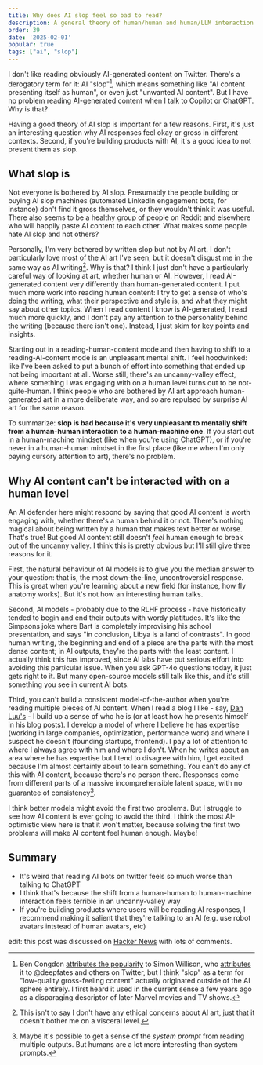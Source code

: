 ```yaml
---
title: Why does AI slop feel so bad to read?
description: A general theory of human/human and human/LLM interaction
order: 39
date: '2025-02-01'
popular: true
tags: ["ai", "slop"]
---
```


I don't like reading obviously AI-generated content on Twitter. There's a derogatory term for it: AI "slop"[^1], which means something like "AI content presenting itself as human", or even just "unwanted AI content". But I have no problem reading AI-generated content when I talk to Copilot or ChatGPT. Why is that?

Having a good theory of AI slop is important for a few reasons. First, it's just an interesting question why AI responses feel okay or gross in different contexts. Second, if you're building products with AI, it's a good idea to not present them as slop.

## What slop is

Not everyone is bothered by AI slop. Presumably the people building or buying AI slop machines (automated LinkedIn engagement bots, for instance) don't find it gross themselves, or they wouldn't think it was useful. There also seems to be a healthy group of people on Reddit and elsewhere who will happily paste AI content to each other. What makes some people hate AI slop and not others?

Personally, I'm very bothered by written slop but not by AI art. I don't particularly love most of the AI art I've seen, but it doesn't disgust me in the same way as AI writing[^2]. Why is that? I think I just don't have a particularly careful way of looking at art, whether human or AI. However, I read AI-generated content very differently than human-generated content. I put much more work into reading human content: I try to get a sense of who's doing the writing, what their perspective and style is, and what they might say about other topics. When I read content I know is AI-generated, I read much more quickly, and I don't pay any attention to the personality behind the writing (because there isn't one). Instead, I just skim for key points and insights.

Starting out in a reading-human-content mode and then having to shift to a reading-AI-content mode is an unpleasant mental shift. I feel hoodwinked: like I've been asked to put a bunch of effort into something that ended up not being important at all. Worse still, there's an uncanny-valley effect, where something I was engaging with on a human level turns out to be not-quite-human. I think people who are bothered by AI art approach human-generated art in a more deliberate way, and so are repulsed by surprise AI art for the same reason.

To summarize: **slop is bad because it's very unpleasant to mentally shift from a human-human interaction to a human-machine one**. If you start out in a human-machine mindset (like when you're using ChatGPT), or if you're never in a human-human mindset in the first place (like me when I'm only paying cursory attention to art), there's no problem.

## Why AI content can't be interacted with on a human level

An AI defender here might respond by saying that good AI content is worth engaging with, whether there's a human behind it or not. There's nothing magical about being written by a human that makes text better or worse. That's true! But good AI content still doesn't _feel_ human enough to break out of the uncanny valley. I think this is pretty obvious but I'll still give three reasons for it.

First, the natural behaviour of AI models is to give you the median answer to your question: that is, the most down-the-line, uncontroversial response. This is great when you're learning about a new field (for instance, how fly anatomy works). But it's not how an interesting human talks.

Second, AI models - probably due to the RLHF process - have historically tended to begin and end their outputs with wordy platitudes. It's like the Simpsons joke where Bart is completely improvising his school presentation, and says "in conclusion, Libya is a land of contrasts". In good human writing, the beginning and end of a piece are the parts with the most dense content; in AI outputs, they're the parts with the least content. I actually think this has improved, since AI labs have put serious effort into avoiding this particular issue. When you ask GPT-4o questions today, it just gets right to it. But many open-source models still talk like this, and it's still something you see in current AI bots.

Third, you can't build a consistent model-of-the-author when you're reading multiple pieces of AI content. When I read a blog I like - say, [Dan Luu's](https://danluu.com/) - I build up a sense of who he is (or at least how he presents himself in his blog posts). I develop a model of where I believe he has expertise (working in large companies, optimization, performance work) and where I suspect he doesn't (founding startups, frontend). I pay a lot of attention to where I always agree with him and where I don't. When he writes about an area where he has expertise but I tend to disagree with him, I get excited because I'm almost certainly about to learn something. You can't do any of this with AI content, because there's no person there. Responses come from different parts of a massive incomprehensible latent space, with no guarantee of consistency[^3].

I think better models might avoid the first two problems. But I struggle to see how AI content is ever going to avoid the third. I think the most AI-optimistic view here is that it won't matter, because solving the first two problems will make AI content feel human enough. Maybe!

## Summary

- It's weird that reading AI bots on twitter feels so much worse than talking to ChatGPT
- I think that's because the shift from a human-human to human-machine interaction feels terrible in an uncanny-valley way
- If you're building products where users will be reading AI responses, I recommend making it salient that they're talking to an AI (e.g. use robot avatars intstead of human avatars, etc)

edit: this post was discussed on [Hacker News](https://news.ycombinator.com/item?id=42909042) with lots of comments. 

[^1]: Ben Congdon [attributes the popularity](https://benjamincongdon.me/blog/2025/01/25/AI-Slop-Suspicion-and-Writing-Back/) to Simon Willison, who [attributes](https://simonwillison.net/2024/May/8/slop/?utm_source=chatgpt.com) it to @deepfates and others on Twitter, but I think "slop" as a term for "low-quality gross-feeling content" actually originated outside of the AI sphere entirely. I first heard it used in the current sense a few years ago as a disparaging descriptor of later Marvel movies and TV shows.

[^2]: This isn't to say I don't have any ethical concerns about AI art, just that it doesn't bother me on a visceral level.

[^3]: Maybe it's possible to get a sense of the _system prompt_ from reading multiple outputs. But humans are a lot more interesting than system prompts.